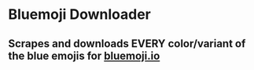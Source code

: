 # Bluemoji Downloader
## Scrapes and downloads EVERY color/variant of the blue emojis for [bluemoji.io](https://bluemoji.io/)
